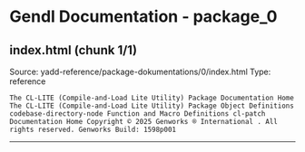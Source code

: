 # Gendl Documentation - package_0

## index.html (chunk 1/1)
Source: yadd-reference/package-dokumentations/0/index.html
Type: reference

```
The CL-LITE (Compile-and-Load Lite Utility) Package Documentation Home The CL-LITE (Compile-and-Load Lite Utility) Package Object Definitions codebase-directory-node Function and Macro Definitions cl-patch Documentation Home Copyright © 2025 Genworks ® International . All rights reserved. Genworks Build: 1598p001
```

---

